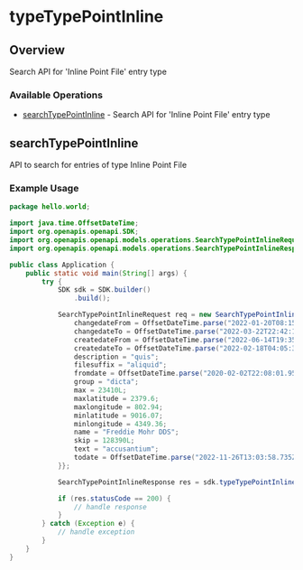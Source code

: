 # typeTypePointInline

## Overview

Search API for 'Inline Point File' entry type

### Available Operations

* [searchTypePointInline](#searchtypepointinline) - Search API for 'Inline Point File' entry type

## searchTypePointInline

API to search for entries of type Inline Point File

### Example Usage

```java
package hello.world;

import java.time.OffsetDateTime;
import org.openapis.openapi.SDK;
import org.openapis.openapi.models.operations.SearchTypePointInlineRequest;
import org.openapis.openapi.models.operations.SearchTypePointInlineResponse;

public class Application {
    public static void main(String[] args) {
        try {
            SDK sdk = SDK.builder()
                .build();

            SearchTypePointInlineRequest req = new SearchTypePointInlineRequest() {{
                changedateFrom = OffsetDateTime.parse("2022-01-20T08:15:00.491Z");
                changedateTo = OffsetDateTime.parse("2022-03-22T22:42:10.471Z");
                createdateFrom = OffsetDateTime.parse("2022-06-14T19:35:26.505Z");
                createdateTo = OffsetDateTime.parse("2022-02-18T04:05:38.697Z");
                description = "quis";
                filesuffix = "aliquid";
                fromdate = OffsetDateTime.parse("2020-02-02T22:08:01.958Z");
                group = "dicta";
                max = 23410L;
                maxlatitude = 2379.6;
                maxlongitude = 802.94;
                minlatitude = 9016.07;
                minlongitude = 4349.36;
                name = "Freddie Mohr DDS";
                skip = 128390L;
                text = "accusantium";
                todate = OffsetDateTime.parse("2022-11-26T13:03:58.735Z");
            }};            

            SearchTypePointInlineResponse res = sdk.typeTypePointInline.searchTypePointInline(req);

            if (res.statusCode == 200) {
                // handle response
            }
        } catch (Exception e) {
            // handle exception
        }
    }
}
```
